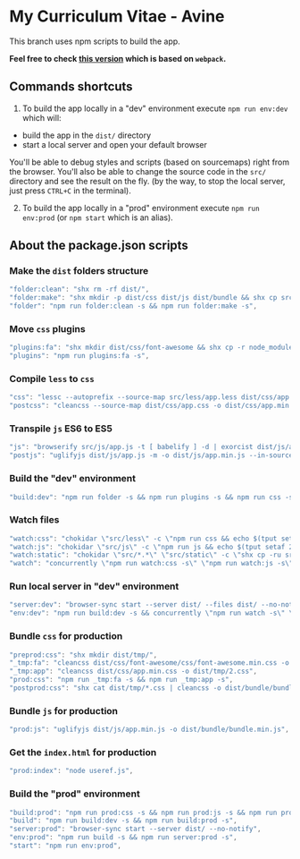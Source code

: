 # My Curriculum Vitae - Avine

This branch uses npm scripts to build the app.

**Feel free to check [this version](https://github.com/avine/avine-cv/tree/webpack) which is based on `webpack`.**

## Commands shortcuts

1. To build the app locally in a "dev" environment execute `npm run env:dev` which will:
  - build the app in the `dist/` directory
  - start a local server and open your default browser

You'll be able to debug styles and scripts (based on sourcemaps) right from the browser.
You'll also be able to change the source code in the `src/` directory and see the result on the fly.
(by the way, to stop the local server, just press `CTRL+C` in the terminal).

2. To build the app locally in a "prod" environment execute `npm run env:prod` (or `npm start` which is an alias).

## About the package.json scripts

### Make the `dist` folders structure

```javascript
"folder:clean": "shx rm -rf dist/",
"folder:make": "shx mkdir -p dist/css dist/js dist/bundle && shx cp src/*.* dist/ && shx cp -r src/static dist/",
"folder": "npm run folder:clean -s && npm run folder:make -s",
```

### Move `css` plugins

```javascript
"plugins:fa": "shx mkdir dist/css/font-awesome && shx cp -r node_modules/font-awesome/css/ node_modules/font-awesome/fonts/ dist/css/font-awesome/",
"plugins": "npm run plugins:fa -s",
```

### Compile `less` to `css`

```javascript
"css": "lessc --autoprefix --source-map src/less/app.less dist/css/app.css",
"postcss": "cleancss --source-map dist/css/app.css -o dist/css/app.min.css",
```

### Transpile `js` ES6 to ES5

```javascript
"js": "browserify src/js/app.js -t [ babelify ] -d | exorcist dist/js/app.js.map > dist/js/app.js",
"postjs": "uglifyjs dist/js/app.js -m -o dist/js/app.min.js --in-source-map dist/js/app.js.map --source-map filename=dist/js/app.min.js.map,url=app.min.js.map,root=app/js",

```

### Build the "dev" environment

```javascript
"build:dev": "npm run folder -s && npm run plugins -s && npm run css -s && npm run js -s",
```

### Watch files

```javascript
"watch:css": "chokidar \"src/less\" -c \"npm run css && echo $(tput setaf 2)css done$(tput sgr0)\"",
"watch:js": "chokidar \"src/js\" -c \"npm run js && echo $(tput setaf 2)js done$(tput sgr0)\"",
"watch:static": "chokidar \"src/*.*\" \"src/static\" -c \"shx cp -ru src/*.* src/static dist/ && echo $(tput setaf 2)static done$(tput sgr0)\"",
"watch": "concurrently \"npm run watch:css -s\" \"npm run watch:js -s\" \"npm run watch:static -s\"",
```

### Run local server in "dev" environment

```javascript
"server:dev": "browser-sync start --server dist/ --files dist/ --no-notify",
"env:dev": "npm run build:dev -s && concurrently \"npm run watch -s\" \"npm run server:dev -s\"",
```

### Bundle `css` for production

```javascript
"preprod:css": "shx mkdir dist/tmp/",
"_tmp:fa": "cleancss dist/css/font-awesome/css/font-awesome.min.css -o dist/tmp/1.css",
"_tmp:app": "cleancss dist/css/app.min.css -o dist/tmp/2.css",
"prod:css": "npm run _tmp:fa -s && npm run _tmp:app -s",
"postprod:css": "shx cat dist/tmp/*.css | cleancss -o dist/bundle/bundle.min.css --s0 && shx rm -r dist/tmp/",
```

### Bundle `js` for production

```javascript
"prod:js": "uglifyjs dist/js/app.min.js -o dist/bundle/bundle.min.js",
```

### Get the `index.html` for production

```javascript
"prod:index": "node useref.js",
```

### Build the "prod" environment

```javascript
"build:prod": "npm run prod:css -s && npm run prod:js -s && npm run prod:index -s",
"build": "npm run build:dev -s && npm run build:prod -s",
"server:prod": "browser-sync start --server dist/ --no-notify",
"env:prod": "npm run build -s && npm run server:prod -s",
"start": "npm run env:prod",
```
